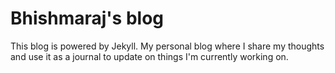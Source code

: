 # Bhishmaraj's blog

This blog is powered by Jekyll. My personal blog where I share my thoughts and use it as a journal to update on things I'm currently working on.